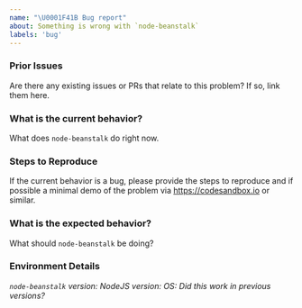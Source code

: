 ```yaml
---
name: "\U0001F41B Bug report"
about: Something is wrong with `node-beanstalk`
labels: 'bug'
---
```


<!--
Thank you for contributing to open source!

Think you found a bug?
======================
The best bug report is a failing test in the repository as a pull request. Otherwise, please use the template below.
-->

### Prior Issues

Are there any existing issues or PRs that relate to this problem? If so, link them here.

### What is the current behavior?

What does `node-beanstalk` do right now.

### Steps to Reproduce

If the current behavior is a bug, please provide the steps to reproduce and if possible a minimal demo of the problem via https://codesandbox.io or similar.

### What is the expected behavior?

What should `node-beanstalk` be doing?

### Environment Details

_`node-beanstalk` version:_
_NodeJS version:_
_OS:_ 
_Did this work in previous versions?_
